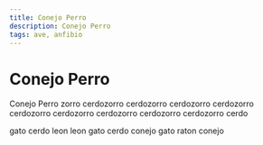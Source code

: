 ```yaml
---
title: Conejo Perro
description: Conejo Perro
tags: ave, anfibio
---
```


# Conejo Perro

Conejo Perro zorro cerdozorro cerdozorro cerdozorro cerdozorro cerdozorro cerdozorro cerdozorro cerdozorro cerdozorro cerdo

gato cerdo leon leon gato cerdo conejo gato raton conejo